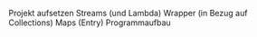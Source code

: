 Projekt aufsetzen 
Streams (und Lambda)
Wrapper (in Bezug auf Collections)
Maps (Entry)
Programmaufbau 

